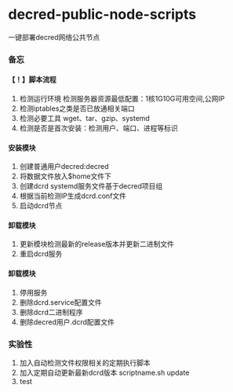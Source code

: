 # decred-public-node-scripts
一键部署decred网络公共节点

### 备忘
#### 【！】脚本流程
1. 检测运行环境 检测服务器资源最低配置：1核1G10G可用空间,公网IP
2. 检测iptables之类是否已放通相关端口
3. 检测必要工具 wget、tar、gzip、systemd
3. 检测是否是首次安装：检测用户、端口、进程等标识

#### 安装模块
1. 创建普通用户decred:decred
2. 将数据文件放入$home文件下
3. 创建dcrd systemd服务文件基于decred项目组
4. 根据当前检测IP生成dcrd.conf文件
5. 启动dcrd节点

#### 卸载模块
1. 更新模块检测最新的release版本并更新二进制文件
2. 重启dcrd服务

#### 卸载模块
1. 停用服务
2. 删除dcrd.service配置文件
3. 删除dcrd二进制程序
4. 删除decred用户.dcrd配置文件

### 实验性
1. 加入自动检测文件权限相关的定期执行脚本
2. 加入定期自动更新最新dcrd版本 scriptname.sh update
3. test